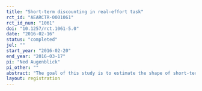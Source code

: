 ```yaml
---
title: "Short-term discounting in real-effort task"
rct_id: "AEARCTR-0001061"
rct_id_num: "1061"
doi: "10.1257/rct.1061-5.0"
date: "2016-02-16"
status: "completed"
jel: ""
start_year: "2016-02-20"
end_year: "2016-03-17"
pi: "Ned Augenblick"
pi_other: ""
abstract: "The goal of this study is to estimate the shape of short-term time preferences using incentive-compatible decisions over a real-effort task. "
layout: registration
---
```


